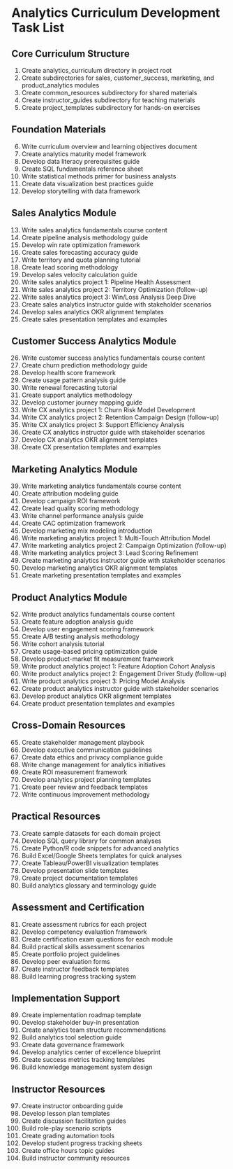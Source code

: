 # Analytics Curriculum Development Task List

## Core Curriculum Structure
1. Create analytics_curriculum directory in project root
2. Create subdirectories for sales, customer_success, marketing, and product_analytics modules
3. Create common_resources subdirectory for shared materials
4. Create instructor_guides subdirectory for teaching materials
5. Create project_templates subdirectory for hands-on exercises

## Foundation Materials
6. Write curriculum overview and learning objectives document
7. Create analytics maturity model framework
8. Develop data literacy prerequisites guide
9. Create SQL fundamentals reference sheet
10. Write statistical methods primer for business analysts
11. Create data visualization best practices guide
12. Develop storytelling with data framework

## Sales Analytics Module
13. Write sales analytics fundamentals course content
14. Create pipeline analysis methodology guide
15. Develop win rate optimization framework
16. Create sales forecasting accuracy guide
17. Write territory and quota planning tutorial
18. Create lead scoring methodology
19. Develop sales velocity calculation guide
20. Write sales analytics project 1: Pipeline Health Assessment
21. Write sales analytics project 2: Territory Optimization (follow-up)
22. Write sales analytics project 3: Win/Loss Analysis Deep Dive
23. Create sales analytics instructor guide with stakeholder scenarios
24. Develop sales analytics OKR alignment templates
25. Create sales presentation templates and examples

## Customer Success Analytics Module
26. Write customer success analytics fundamentals course content
27. Create churn prediction methodology guide
28. Develop health score framework
29. Create usage pattern analysis guide
30. Write renewal forecasting tutorial
31. Create support analytics methodology
32. Develop customer journey mapping guide
33. Write CX analytics project 1: Churn Risk Model Development
34. Write CX analytics project 2: Retention Campaign Design (follow-up)
35. Write CX analytics project 3: Support Efficiency Analysis
36. Create CX analytics instructor guide with stakeholder scenarios
37. Develop CX analytics OKR alignment templates
38. Create CX presentation templates and examples

## Marketing Analytics Module
39. Write marketing analytics fundamentals course content
40. Create attribution modeling guide
41. Develop campaign ROI framework
42. Create lead quality scoring methodology
43. Write channel performance analysis guide
44. Create CAC optimization framework
45. Develop marketing mix modeling introduction
46. Write marketing analytics project 1: Multi-Touch Attribution Model
47. Write marketing analytics project 2: Campaign Optimization (follow-up)
48. Write marketing analytics project 3: Lead Scoring Refinement
49. Create marketing analytics instructor guide with stakeholder scenarios
50. Develop marketing analytics OKR alignment templates
51. Create marketing presentation templates and examples

## Product Analytics Module
52. Write product analytics fundamentals course content
53. Create feature adoption analysis guide
54. Develop user engagement scoring framework
55. Create A/B testing analysis methodology
56. Write cohort analysis tutorial
57. Create usage-based pricing optimization guide
58. Develop product-market fit measurement framework
59. Write product analytics project 1: Feature Adoption Cohort Analysis
60. Write product analytics project 2: Engagement Driver Study (follow-up)
61. Write product analytics project 3: Pricing Model Analysis
62. Create product analytics instructor guide with stakeholder scenarios
63. Develop product analytics OKR alignment templates
64. Create product presentation templates and examples

## Cross-Domain Resources
65. Create stakeholder management playbook
66. Develop executive communication guidelines
67. Create data ethics and privacy compliance guide
68. Write change management for analytics initiatives
69. Create ROI measurement framework
70. Develop analytics project planning templates
71. Create peer review and feedback templates
72. Write continuous improvement methodology

## Practical Resources
73. Create sample datasets for each domain project
74. Develop SQL query library for common analyses
75. Create Python/R code snippets for advanced analytics
76. Build Excel/Google Sheets templates for quick analyses
77. Create Tableau/PowerBI visualization templates
78. Develop presentation slide templates
79. Create project documentation templates
80. Build analytics glossary and terminology guide

## Assessment and Certification
81. Create assessment rubrics for each project
82. Develop competency evaluation framework
83. Create certification exam questions for each module
84. Build practical skills assessment scenarios
85. Create portfolio project guidelines
86. Develop peer evaluation forms
87. Create instructor feedback templates
88. Build learning progress tracking system

## Implementation Support
89. Create implementation roadmap template
90. Develop stakeholder buy-in presentation
91. Create analytics team structure recommendations
92. Build analytics tool selection guide
93. Create data governance framework
94. Develop analytics center of excellence blueprint
95. Create success metrics tracking templates
96. Build knowledge management system design

## Instructor Resources
97. Create instructor onboarding guide
98. Develop lesson plan templates
99. Create discussion facilitation guides
100. Build role-play scenario scripts
101. Create grading automation tools
102. Develop student progress tracking sheets
103. Create office hours topic guides
104. Build instructor community resources